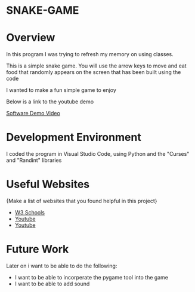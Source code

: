 # SNAKE-GAME
# Overview

In this program I was trying to refresh my memory on using classes. 

This is a simple snake game. You will use the arrow keys to move and eat food that randomly appears on the screen that has been built using the code

I wanted to make a fun simple game to enjoy

Below is a link to the youtube demo

[Software Demo Video](https://youtu.be/tWHC3qDVa4M)

# Development Environment

I coded the program in Visual Studio Code, using Python and the "Curses" and "Randint" libraries



# Useful Websites

{Make a list of websites that you found helpful in this project}
* [W3 Schools](https://www.w3schools.com/python/python_classes.asp)
* [Youtube](https://www.youtube.com/watch?v=M_npdRYD4K0&t=30s)
* [Youtube](https://www.youtube.com/watch?v=QFvqStqPCRU)

# Future Work
Later on i want to be able to do the following:
* I want to be able to incorperate the pygame tool into the game
* I want to be able to add sound